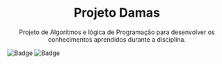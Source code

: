 <h1 align="center">Projeto Damas</h1>
<p align="center">Projeto de Algoritmos e lógica de Programação para desenvolver os conhecimentos aprendidos durante a disciplina.</p>

![Badge](https://img.shields.io/badge/python-v3.7-blue) ![Badge](https://img.shields.io/github/license/alysonvale/proj-algoritmos-e-logica-de-programacao)


